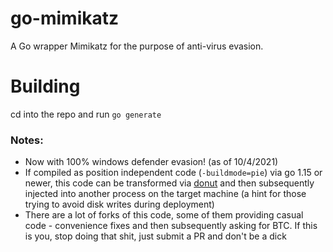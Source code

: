 # go-mimikatz
A Go wrapper Mimikatz for the purpose of anti-virus evasion.

# Building
cd into the repo and run `go generate`

### Notes:
* Now with 100% windows defender evasion! (as of 10/4/2021)
* If compiled as position independent code (`-buildmode=pie`) via go 1.15 or newer, this code can be transformed via [donut](https://github.com/Binject/go-donut) and then subsequently injected into another process on the target machine (a hint for those trying to avoid disk writes during deployment)
* There are a lot of forks of this code, some of them providing casual code - convenience fixes and then subsequently asking for BTC. If this is you, stop doing that shit, just submit a PR and don't be a dick 
